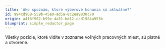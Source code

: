 ```yaml
---
title: 'Ako spoznám, ktoré výberové konania sú aktuálne?'
id: 994cd908-559b-45e0-ad5a-8c2ea9830c70
origin: a4f6f962-b99e-4a31-bd12-ccd1984a993b
blueprint: simple_redactor_page
---
```

<p>Všetky pozície, ktoré vidíte v zozname voľných pracovných miest, sú platné a otvorené.
</p>